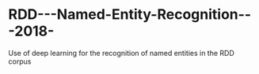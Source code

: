 # RDD---Named-Entity-Recognition---2018-
Use of deep learning for the recognition of named entities in the RDD corpus
